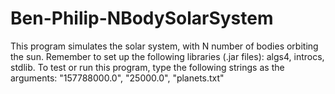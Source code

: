 # Ben-Philip-NBodySolarSystem
This program simulates the solar system, with N number of bodies orbiting the sun. Remember to set up the following libraries (.jar files): algs4, introcs, stdlib. To test or run this program, type the following strings as the arguments: "157788000.0", "25000.0", "planets.txt"
